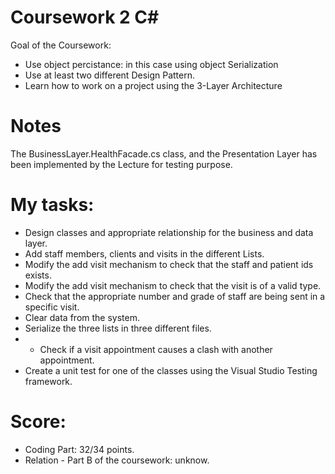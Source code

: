 # Coursework 2 C#

Goal of the Coursework:
* Use object percistance: in this case using object Serialization
* Use at least two different Design Pattern.   
* Learn how to work on a project using the 3-Layer Architecture

# Notes
The BusinessLayer.HealthFacade.cs class, and the Presentation Layer has been implemented by the Lecture for testing purpose.

# My tasks:
* Design classes and appropriate relationship for the business and data layer.
* Add staff members, clients and visits in the different Lists.
* Modify the add visit mechanism to check that the staff and patient ids exists.
* Modify the add visit mechanism to check that the visit is of a valid type.
* Check that the appropriate number and grade of staff are being sent in a specific visit.
* Clear data from the system.
* Serialize the three lists in three different files.
* * Check if a visit appointment causes a clash with another appointment.
* Create a unit test for one of the classes using the Visual Studio Testing framework.


# Score:
* Coding Part: 32/34 points.
* Relation - Part B of the coursework: unknow.
